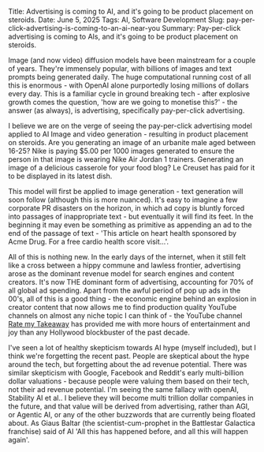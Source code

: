 Title: Advertising is coming to AI, and it's going to be product placement on steroids.
Date: June 5, 2025
Tags: AI, Software Development
Slug: pay-per-click-advertising-is-coming-to-an-ai-near-you
Summary: Pay-per-click advertising is coming to AIs, and it's going to be product placement on steroids.

Image (and now video) diffusion models have been mainstream for a couple of years. They're immensely popular, with billions of images and text prompts being generated daily. The huge computational running cost of all this is enormous - with OpenAI alone purportedly losing millions of dollars every day. This is a familiar cycle in ground breaking tech - after explosive growth comes the question, 'how are we going to monetise this?' - the answer (as always), is advertising, specifically pay-per-click advertising.  
  
I believe we are on the verge of seeing the pay-per-click advertising model applied to AI Image and video generation - resulting in product placement on steroids. Are you generating an image of an urbanite male aged between 16-25? Nike is paying $5.00 per 1000 images generated to ensure the person in that image is wearing Nike Air Jordan 1 trainers. Generating an image of a delicious casserole for your food blog? Le Creuset has paid for it to be displayed in its latest dish.  
  
This model will first be applied to image generation - text generation will soon follow (although this is more nuanced). It's easy to imagine a few corporate PR disasters on the horizon, in which ad copy is bluntly forced into passages of inappropriate text - but eventually it will find its feet. In the beginning it may even be something as primitive as appending an ad to the end of the passage of text - 'This article on heart health sponsored by Acme Drug. For a free cardio health score visit...'.

All of this is nothing new. In the early days of the internet, when it still felt like a cross between a hippy commune and lawless frontier, advertising arose as the dominant revenue model for search engines and content creators. It's now THE dominant form of advertising, accounting for 70% of all global ad spending. Apart from the awful period of pop up ads in the 00's, all of this is a good thing - the economic engine behind an explosion in creator content that now allows me to find production quality YouTube channels on almost any niche topic I can think of - the YouTube channel [Rate my Takeaway](https://www.youtube.com/c/RateMyTakeaway) has provided me with more hours of entertainment and joy than any Hollywood blockbuster of the past decade.  

I've seen a lot of healthy skepticism towards AI hype (myself included), but I think we're forgetting the recent past. People are skeptical about the hype around the tech, but forgetting about the ad revenue potential. There was similar skepticism with Google, Facebook and Reddit's early multi-billion dollar valuations - because people were valuing them based on their tech, not their ad revenue potential. I'm seeing the same fallacy with openAI, Stability AI et al.. I believe they will become multi trillion dollar companies in the future, and that value will be derived from advertising, rather than AGI, or Agentic AI, or any of the other buzzwords that are currently being floated about. As Giaus Baltar (the scientist-cum-prophet in the Battlestar Galactica franchise) said of AI 'All this has happened before, and all this will happen again'.  